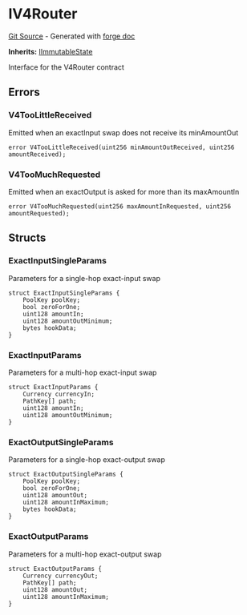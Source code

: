 # IV4Router
[Git Source](https://github.com/uniswap/v4-periphery/blob/ea2bf2e1ba6863bb809fc2ff791744f308c4a26d/src/interfaces/IV4Router.sol) - Generated with [forge doc](https://book.getfoundry.sh/reference/forge/forge-doc)

**Inherits:**
[IImmutableState](contracts/v4/reference/periphery/interfaces/IImmutableState.md)

Interface for the V4Router contract


## Errors
### V4TooLittleReceived
Emitted when an exactInput swap does not receive its minAmountOut


```solidity
error V4TooLittleReceived(uint256 minAmountOutReceived, uint256 amountReceived);
```

### V4TooMuchRequested
Emitted when an exactOutput is asked for more than its maxAmountIn


```solidity
error V4TooMuchRequested(uint256 maxAmountInRequested, uint256 amountRequested);
```

## Structs
### ExactInputSingleParams
Parameters for a single-hop exact-input swap


```solidity
struct ExactInputSingleParams {
    PoolKey poolKey;
    bool zeroForOne;
    uint128 amountIn;
    uint128 amountOutMinimum;
    bytes hookData;
}
```

### ExactInputParams
Parameters for a multi-hop exact-input swap


```solidity
struct ExactInputParams {
    Currency currencyIn;
    PathKey[] path;
    uint128 amountIn;
    uint128 amountOutMinimum;
}
```

### ExactOutputSingleParams
Parameters for a single-hop exact-output swap


```solidity
struct ExactOutputSingleParams {
    PoolKey poolKey;
    bool zeroForOne;
    uint128 amountOut;
    uint128 amountInMaximum;
    bytes hookData;
}
```

### ExactOutputParams
Parameters for a multi-hop exact-output swap


```solidity
struct ExactOutputParams {
    Currency currencyOut;
    PathKey[] path;
    uint128 amountOut;
    uint128 amountInMaximum;
}
```

